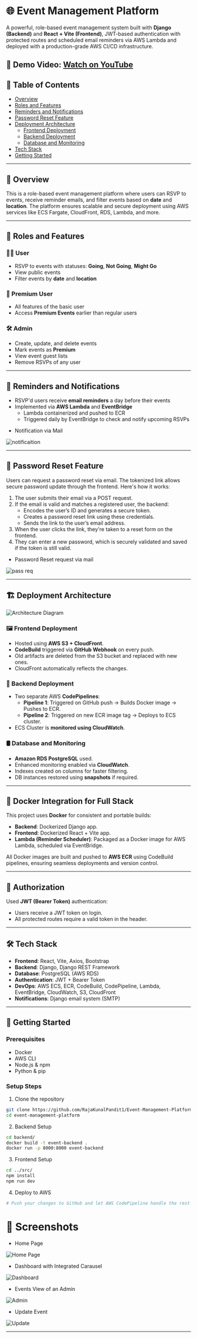 # 🌐 Event Management Platform

A powerful, role-based event management system built with **Django (Backend)** and **React + Vite (Frontend)**, JWT-based authentication with protected routes and scheduled email reminders via AWS Lambda and deployed with a production-grade AWS CI/CD infrastructure.

🎥 **Demo Video**: [Watch on YouTube](https://www.youtube.com/watch?v=A69P-NmbC1s)
---

## 🧠 Table of Contents

- [Overview](#overview)
- [Roles and Features](#roles-and-features)
- [Reminders and Notifications](#reminders-and-notifications)
- [Password Reset Feature](#password-reset-feature)
- [Deployment Architecture](#deployment-architecture)
  - [Frontend Deployment](#frontend-deployment)
  - [Backend Deployment](#backend-deployment)
  - [Database and Monitoring](#database-and-monitoring)
- [Tech Stack](#tech-stack)
- [Getting Started](#getting-started)

---

## 🚀 Overview

This is a role-based event management platform where users can RSVP to events, receive reminder emails, and filter events based on **date** and **location**. The platform ensures scalable and secure deployment using AWS services like ECS Fargate, CloudFront, RDS, Lambda, and more.

---

## 👥 Roles and Features

### 🧑‍💼 User
- RSVP to events with statuses: **Going**, **Not Going**, **Might Go**
- View public events
- Filter events by **date** and **location**

### 💎 Premium User
- All features of the basic user
- Access **Premium Events** earlier than regular users

### 🛠️ Admin
- Create, update, and delete events
- Mark events as **Premium**
- View event guest lists
- Remove RSVPs of any user

---

## 📩 Reminders and Notifications

- RSVP'd users receive **email reminders** a day before their events
- Implemented via **AWS Lambda** and **EventBridge**
  - Lambda containerized and pushed to ECR
  - Triggered daily by EventBridge to check and notify upcoming RSVPs

* Notification via Mail

![notificaition](event_mgmt_platform/public/reminder.jpg)

---

## 🔐 Password Reset Feature

Users can request a password reset via email. The tokenized link allows secure password update through the frontend.
Here's how it works:

1. The user submits their email via a POST request.
2. If the email is valid and matches a registered user, the backend:
   - Encodes the user’s ID and generates a secure token.
   - Creates a password reset link using these credentials.
   - Sends the link to the user’s email address.
3. When the user clicks the link, they're taken to a reset form on the frontend.
4. They can enter a new password, which is securely validated and saved if the token is still valid.

* Password Reset request via mail

![pass req](event_mgmt_platform/public/passreset.jpg)

---

## 🏗️ Deployment Architecture

![Architecture Diagram](event_mgmt_platform/public/architecture.jpg)

### 🖼️ Frontend Deployment

- Hosted using **AWS S3 + CloudFront**.
- **CodeBuild** triggered via **GitHub Webhook** on every push.
- Old artifacts are deleted from the S3 bucket and replaced with new ones.
- CloudFront automatically reflects the changes.

### 🔧 Backend Deployment

- Two separate AWS **CodePipelines**:
  - **Pipeline 1**: Triggered on GitHub push → Builds Docker image → Pushes to ECR.
  - **Pipeline 2**: Triggered on new ECR image tag → Deploys to ECS cluster.
- ECS Cluster is **monitored using CloudWatch**.

### 🛢️ Database and Monitoring

- **Amazon RDS PostgreSQL** used.
- Enhanced monitoring enabled via **CloudWatch**.
- Indexes created on columns for faster filtering.
- DB instances restored using **snapshots** if required.

---

## 🐳 Docker Integration for Full Stack

This project uses **Docker** for consistent and portable builds:

- **Backend**: Dockerized Django app.
- **Frontend**: Dockerized React + Vite app.
- **Lambda (Reminder Scheduler)**: Packaged as a Docker image for AWS Lambda, scheduled via EventBridge.

All Docker images are built and pushed to **AWS ECR** using CodeBuild pipelines, ensuring seamless deployments and version control.

---

## 🔐 Authorization

Used **JWT (Bearer Token)** authentication:
- Users receive a JWT token on login.
- All protected routes require a valid token in the header.

---

## 🛠️ Tech Stack

- **Frontend**: React, Vite, Axios, Bootstrap
- **Backend**: Django, Django REST Framework
- **Database**: PostgreSQL (AWS RDS)
- **Authentication**: JWT + Bearer Token
- **DevOps**: AWS ECS, ECR, CodeBuild, CodePipeline, Lambda, EventBridge, CloudWatch, S3, CloudFront
- **Notifications**: Django email system (SMTP)

---

## 🚀 Getting Started

### Prerequisites

- Docker
- AWS CLI
- Node.js & npm
- Python & pip

### Setup Steps

1. Clone the repository
```bash 
git clone https://github.com/RajaKunalPandit1/Event-Management-Platform.git
cd event-management-platform
```
2. Backend Setup
```bash 
cd backend/
docker build -t event-backend .
docker run -p 8000:8000 event-backend
```
3. Frontend Setup
```bash 
cd ../src/
npm install
npm run dev
```

4. Deploy to AWS
```bash 
# Push your changes to GitHub and let AWS CodePipeline handle the rest 
```
# 📸 Screenshots

* Home Page

![Home Page](event_mgmt_platform/public/homepage.jpg)

* Dashboard with Integrated Carausel
  
![Dashboard](event_mgmt_platform/public/dashboard.jpg)

* Events View of an Admin
  
![Admin](event_mgmt_platform/public/events.jpg)

* Update Event
  
![Update](event_mgmt_platform/public/makeeventpremium.jpg)


---

